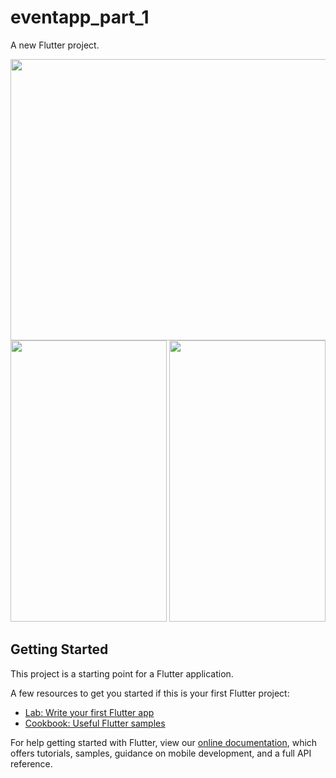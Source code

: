 # eventapp_part_1

A new Flutter project.
<p align ="middle">
 <img src="https://user-images.githubusercontent.com/47661086/98031147-1983c500-1e38-11eb-83c9-c4e662efd9a1.png" width="820" height="450" />
 <img src="https://user-images.githubusercontent.com/47661086/98031155-1dafe280-1e38-11eb-8526-562de6e61d5f.jpg" width="250" height="450" />
 <img src="https://user-images.githubusercontent.com/47661086/98031168-21436980-1e38-11eb-803d-b8ff6203ed4a.jpg" width="250" height="450" />
  
  



</p>

## Getting Started

This project is a starting point for a Flutter application.

A few resources to get you started if this is your first Flutter project:

- [Lab: Write your first Flutter app](https://flutter.dev/docs/get-started/codelab)
- [Cookbook: Useful Flutter samples](https://flutter.dev/docs/cookbook)

For help getting started with Flutter, view our
[online documentation](https://flutter.dev/docs), which offers tutorials,
samples, guidance on mobile development, and a full API reference.
